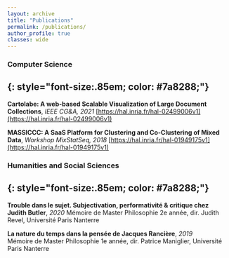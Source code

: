 ```yaml
---
layout: archive
title: "Publications"
permalink: /publications/
author_profile: true
classes: wide
---
```


### Computer Science
{: style="font-size:.85em; color: #7a8288;"}
---

**Cartolabe: A web-based Scalable Visualization of Large Document Collections**, *IEEE CG&A, 2021*
[https://hal.inria.fr/hal-02499006v1](https://hal.inria.fr/hal-02499006v1)

**MASSICCC: A SaaS Platform for Clustering and Co-Clustering of Mixed Data**, *Workshop MixStatSeq, 2018*
[https://hal.inria.fr/hal-01949175v1](https://hal.inria.fr/hal-01949175v1)


### Humanities and Social Sciences
{: style="font-size:.85em; color: #7a8288;"}
---

**Trouble dans le sujet. Subjectivation, performativité & critique chez Judith Butler**, *2020*
Mémoire de Master Philosophie 2e année, dir. Judith Revel, Université Paris Nanterre

**La nature du temps dans la pensée de Jacques Rancière**, *2019*  
Mémoire de Master Philosophie 1e année, dir. Patrice Maniglier, Université Paris Nanterre
